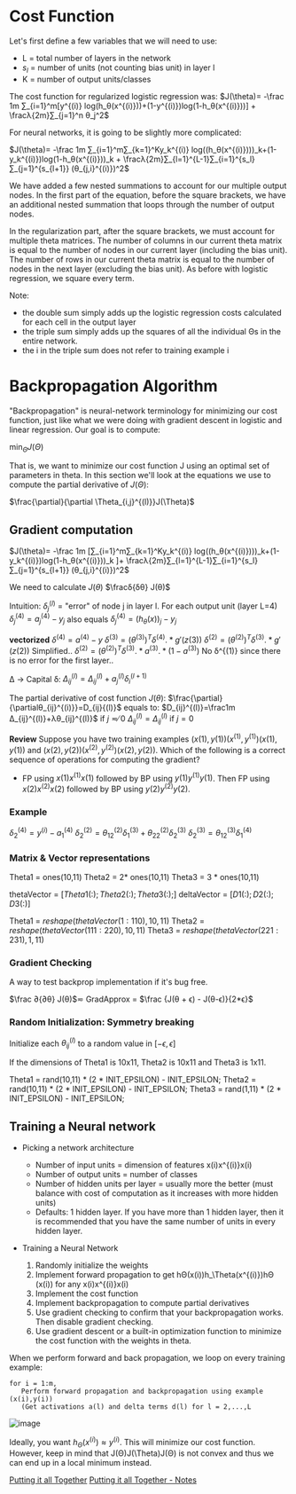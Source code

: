 # Cost Function
Let's first define a few variables that we will need to use:

* L = total number of layers in the network
* $s_l$​ = number of units (not counting bias unit) in layer l
*  K = number of output units/classes

The cost function for regularized logistic regression was:
$J(\theta)= -\frac 1m ∑_{i=1}^m[y^{(i)} log(h_θ(x^{(i)}))+(1-y^{(i)})log(1-h_θ(x^{(i)}))] + \fracλ{2m}∑_{j=1}^n θ_j^2$

For neural networks, it is going to be slightly more complicated:

$J(\theta)= -\frac 1m ∑_{i=1}^m∑_{k=1}^Ky_k^{(i)} log((h_θ(x^{(i)})))_k+(1-y_k^{(i)})log(1-h_θ(x^{(i)}))_k + \fracλ{2m}∑_{l=1}^{L-1}∑_{i=1}^{s_l} ∑_{j=1}^{s_{l+1}} (θ_{j,i}^{(i)})^2$

We have added a few nested summations to account for our multiple output nodes. In the first part of the equation, before the square brackets, we have an additional nested summation that loops through the number of output nodes.

In the regularization part, after the square brackets, we must account for multiple theta matrices. The number of columns in our current theta matrix is equal to the number of nodes in our current layer (including the bias unit). The number of rows in our current theta matrix is equal to the number of nodes in the next layer (excluding the bias unit). As before with logistic regression, we square every term.

Note:

* the double sum simply adds up the logistic regression costs calculated for each cell in the output layer
* the triple sum simply adds up the squares of all the individual Θs in the entire network.
* the i in the triple sum does not refer to training example i

# Backpropagation Algorithm
"Backpropagation" is neural-network terminology for minimizing our cost function, just like what we were doing with gradient descent in logistic and linear regression. Our goal is to compute:

$\min_\Theta J(\Theta)$

That is, we want to minimize our cost function J using an optimal set of parameters in theta. In this section we'll look at the equations we use to compute the partial derivative of $J(Θ)$:

$\frac{\partial}{\partial \Theta_{i,j}^{(l)}}J(\Theta)$
## Gradient computation

$J(\theta)= -\frac 1m [∑_{i=1}^m∑_{k=1}^Ky_k^{(i)} log((h_θ(x^{(i)})))_k+(1-y_k^{(i)})log(1-h_θ(x^{(i)}))_k ]+ \fracλ{2m}∑_{l=1}^{L-1}∑_{i=1}^{s_l} ∑_{j=1}^{s_{l+1}} (θ_{j,i}^{(i)})^2$

We need to calculate
$J(θ)$
$\fracδ{δθ} J(θ)$

Intuition: $δ_j^{(l)}$ = "error" of node j in layer l.
For each output unit (layer  L=4)
$δ_j^{(4)} = a_j^{(4)} - y_j$
also equals $δ_j^{(4)} = (h_θ(x))_j - y_j$

**vectorized**
$δ^{(4)} = a^{(4)} - y$
$δ^{(3)} = (θ^{(3)})^Tδ^{(4)}.*g'(z(3))$
$δ^{(2)} = (θ^{(2)})^Tδ^{(3)}.*g'(z(2))$
Simplified..
$δ^{(2)} = (θ^{(2)})^Tδ^{(3)}.*a^{(3)}.*(1-a^{(3)})$
No δ^{(1)} since there is no error for the first layer..

Δ -> Capital δ:
$Δ_{ij}^{(l)}=Δ_{ij}^{(l)}+a_j^{(l)}δ_i^{(l+1)}$

The partial derivative of cost function $J(θ)$:
$\frac{\partial}{\partialθ_{ij}^{(i)}}=D_{ij}{(l)}$
equals to:
$D_{ij}^{(l)}=\frac1m Δ_{ij}^{(l)}+λθ_{ij}^{(l)}$ if $j≂̸0$
$Δ_{ij}^{(l)}=Δ_{ij}^{(l)}$ if $j=0$


**Review**
Suppose you have two training examples $(x(1),y(1))(x^{(1)}, y^{(1)})(x(1),y(1))$ and $(x(2),y(2))(x^{(2)}, y^{(2)})(x(2),y(2))$. Which of the following is a correct sequence of operations for computing the gradient?
* FP using $x(1)x^{(1)}x(1)$ followed by BP using $y(1)y^{(1)}y(1)$. Then FP using $x(2)x^{(2)}x(2)$ followed by BP using $y(2)y^{(2)}y(2)$.

### Example
$δ_2^{(4)}=y^{(i)}-a_1^{(4)}$
$δ_2^{(2)}=θ_{12}^{(2)}δ_1^{(3)} + θ_{22}^{(2)}δ_2^{(3)}$
$δ_2^{(3)}=θ_{12}^{(3)}δ_1^{(4)}$

### Matrix & Vector representations
Theta1 = ones(10,11)
Theta2 = 2* ones(10,11)
Theta3 = 3 * ones(10,11)

thetaVector = $[ Theta1(:); Theta2(:); Theta3(:); ]$
deltaVector = $[ D1(:); D2(:); D3(:) ]$

Theta1 = $reshape(thetaVector(1:110),10,11)$
Theta2 = $reshape(thetaVector(111:220),10,11)$
Theta3 = $reshape(thetaVector(221:231),1,11)$

### Gradient Checking
A way to test backprop implementation if it's bug free.

 $\frac ∂{∂θ} J(θ)$≂ GradApprox = $\frac {J(θ + ϵ) - J(θ-ϵ)}{2*ϵ}$

### Random Initialization: Symmetry breaking
Initialize each $θ_{ij}^{(l)}$ to a random value in $[-ϵ, ϵ]$

If the dimensions of Theta1 is 10x11, Theta2 is 10x11 and Theta3 is 1x11.

Theta1 = rand(10,11) * (2 * INIT_EPSILON) - INIT_EPSILON;
Theta2 = rand(10,11) * (2 * INIT_EPSILON) - INIT_EPSILON;
Theta3 = rand(1,11) * (2 * INIT_EPSILON) - INIT_EPSILON;

## Training a Neural network

* Picking a network architecture
  - Number of input units = dimension of features x(i)x^{(i)}x(i)
  - Number of output units = number of classes
  - Number of hidden units per layer = usually more the better (must balance with cost of computation as it increases with more hidden units)
  - Defaults: 1 hidden layer. If you have more than 1 hidden layer, then it is recommended that you have the same number of units in every hidden layer.

* Training a Neural Network
  1. Randomly initialize the weights
  1. Implement forward propagation to get hΘ(x(i))h_\Theta(x^{(i)})hΘ​(x(i)) for any x(i)x^{(i)}x(i)
  1. Implement the cost function
  1. Implement backpropagation to compute partial derivatives
  1. Use gradient checking to confirm that your backpropagation works. Then disable gradient checking.
  1. Use gradient descent or a built-in optimization function to minimize the cost function with the weights in theta.

When we perform forward and back propagation, we loop on every training example:
```
for i = 1:m,
   Perform forward propagation and backpropagation using example (x(i),y(i))
   (Get activations a(l) and delta terms d(l) for l = 2,...,L
```
![image](https://d3c33hcgiwev3.cloudfront.net/imageAssetProxy.v1/hGk18LsaEea7TQ6MHcgMPA_8de173808f362583eb39cdd0c89ef43e_Screen-Shot-2016-12-05-at-10.40.35-AM.png?expiry=1594339200000&hmac=FmjQN-PSD7y7KPYUY4BYuGf5cSERVr_PsvDvqeGLhtk)

Ideally, you want $h_\Theta(x^{(i)})\approx y^{(i)}$.
This will minimize our cost function. However, keep in mind that J(Θ)J(\Theta)J(Θ) is not convex and thus we can end up in a local minimum instead.

[Putting it all Together](https://www.coursera.org/learn/machine-learning/lecture/Wh6s3/putting-it-together)
[Putting it all Together - Notes](https://www.coursera.org/learn/machine-learning/supplement/Uskwd/putting-it-together)

